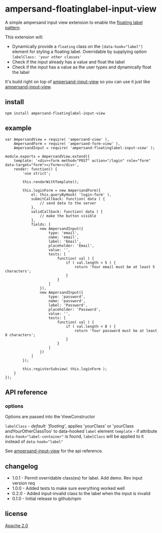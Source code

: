 # ampersand-floatinglabel-input-view

A simple ampersand input view extension to enable the [floating label pattern](http://bradfrost.com/blog/post/float-label-pattern/).

This extension will:

- Dynamically provide a `floating` class on the `[data-hook="label"]` element for styling a floating label.  Overridable by supplying option `labelClass: 'your other classes'`
- Check if the input already has a value and float the label
- Check if the input has a value as the user types and dynamically float the label

It's build right on top of [ampersand-input-view](https://github.com/ampersandjs/ampersand-input-view) so you can use it just like [ampersand-input-view](https://github.com/ampersandjs/ampersand-input-view).

## install

```
npm install ampersand-floatinglabel-input-view
```

## example

```
var AmpersandView = require( 'ampersand-view' ),
    AmpersandForm = require( 'ampersand-form-view' ),
    AmpersandInput = require( 'ampersand-floatinglabel-input-view' );

module.exports = AmpersandView.extend({
    template: '<div><form method="POST" action="/login" role="form" data-target="form"></form></div>',
    render: function() {
        'use strict';

        this.renderWithTemplate();

        this.loginForm = new AmpersandForm({
            el: this.queryByHook( 'login-form' ),
            submitCallback: function( data ) {
                // send data to the server
            },
            validCallback: function( data ) {
                // make the button visible
            },
            fields: [
                new AmpersandInput({
                    type: 'email',
                    name: 'email',
                    label: 'Email',
                    placeholder: 'Email',
                    value: '',
                    tests: [
                        function( val ) {
                            if ( val.length < 5 ) {
                                return 'Your email must be at least 5 characters';
                            }
                        }
                    ]
                }),
                new AmpersandInput({
                    type: 'password',
                    name: 'password',
                    label: 'Password',
                    placeholder: 'Password',
                    value: '',
                    tests: [
                        function( val ) {
                            if ( val.length < 8 ) {
                                return 'Your password must be at least 8 characters';
                            }
                        }
                    ]
                })
            ]
        });

        this.registerSubview( this.loginForm );
    }
});
```

## API reference

### options
Options are passed into the ViewConstructor

`labelClass` - *default: 'floating'*, applies 'yourClass' or 'yourClass andYourOtherClassToo' to data-hooked `label` element
`template` - if attribute `data-hook="label-container"` is found, `labelClass` will be applied to it instead of `data-hook="label"`

See [ampersand-input-view](https://github.com/ampersandjs/ampersand-input-view#api-reference) for the api reference.

## changelog

- 1.0.1 - Permit overridable class(es) for label.  Add demo.  Rev input version req
- 1.0.0 - Added tests to make sure everything worked well
- 0.2.0 - Added input-invalid class to the label when the input is invalid
- 0.1.0 - Initial release to github/npm

## license

[Apache 2.0]( LICENSE.md )
